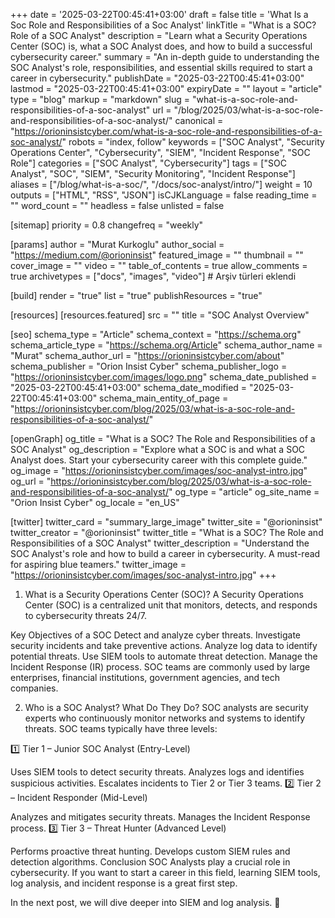 +++
date = '2025-03-22T00:45:41+03:00'
draft = false
title = 'What Is a Soc Role and Responsibilities of a Soc Analyst'
linkTitle = "What is a SOC? Role of a SOC Analyst"
description = "Learn what a Security Operations Center (SOC) is, what a SOC Analyst does, and how to build a successful cybersecurity career."
summary = "An in-depth guide to understanding the SOC Analyst's role, responsibilities, and essential skills required to start a career in cybersecurity."
publishDate = "2025-03-22T00:45:41+03:00"
lastmod = "2025-03-22T00:45:41+03:00"
expiryDate = ""
layout = "article"
type = "blog"
markup = "markdown"
slug = "what-is-a-soc-role-and-responsibilities-of-a-soc-analyst"
url = "/blog/2025/03/what-is-a-soc-role-and-responsibilities-of-a-soc-analyst/"
canonical = "https://orioninsistcyber.com/what-is-a-soc-role-and-responsibilities-of-a-soc-analyst/"
robots = "index, follow"
keywords = ["SOC Analyst", "Security Operations Center", "Cybersecurity", "SIEM", "Incident Response", "SOC Role"]
categories = ["SOC Analyst", "Cybersecurity"]
tags = ["SOC Analyst", "SOC", "SIEM", "Security Monitoring", "Incident Response"]
aliases = ["/blog/what-is-a-soc/", "/docs/soc-analyst/intro/"]
weight = 10
outputs = ["HTML", "RSS", "JSON"]
isCJKLanguage = false
reading_time = ""
word_count = ""
headless = false
unlisted = false

[sitemap]
  priority = 0.8
  changefreq = "weekly"

[params]
  author = "Murat Kurkoglu"
  author_social = "https://medium.com/@orioninsist"
  featured_image = ""
  thumbnail = ""
  cover_image = ""
  video = ""
  table_of_contents = true
  allow_comments = true
  archivetypes = ["docs", "images", "video"] # Arşiv türleri eklendi

[build]
  render = "true"
  list = "true"
  publishResources = "true"

[resources]
  [resources.featured]
    src = ""
    title = "SOC Analyst Overview"

[seo]
  schema_type = "Article"
  schema_context = "https://schema.org"
  schema_article_type = "https://schema.org/Article"
  schema_author_name = "Murat"
  schema_author_url = "https://orioninsistcyber.com/about"
  schema_publisher = "Orion Insist Cyber"
  schema_publisher_logo = "https://orioninsistcyber.com/images/logo.png"
  schema_date_published = "2025-03-22T00:45:41+03:00"
  schema_date_modified = "2025-03-22T00:45:41+03:00"
  schema_main_entity_of_page = "https://orioninsistcyber.com/blog/2025/03/what-is-a-soc-role-and-responsibilities-of-a-soc-analyst/"

[openGraph]
og_title = "What is a SOC? The Role and Responsibilities of a SOC Analyst"
og_description = "Explore what a SOC is and what a SOC Analyst does. Start your cybersecurity career with this complete guide."
og_image = "https://orioninsistcyber.com/images/soc-analyst-intro.jpg"
og_url = "https://orioninsistcyber.com/blog/2025/03/what-is-a-soc-role-and-responsibilities-of-a-soc-analyst/"
  og_type = "article"
  og_site_name = "Orion Insist Cyber"
  og_locale = "en_US"

[twitter]
  twitter_card = "summary_large_image"
  twitter_site = "@orioninsist"
  twitter_creator = "@orioninsist"
  twitter_title = "What is a SOC? The Role and Responsibilities of a SOC Analyst"
  twitter_description = "Understand the SOC Analyst's role and how to build a career in cybersecurity. A must-read for aspiring blue teamers."
  twitter_image = "https://orioninsistcyber.com/images/soc-analyst-intro.jpg"
+++

1. What is a Security Operations Center (SOC)?
A Security Operations Center (SOC) is a centralized unit that monitors, detects, and responds to cybersecurity threats 24/7.

Key Objectives of a SOC
Detect and analyze cyber threats.
Investigate security incidents and take preventive actions.
Analyze log data to identify potential threats.
Use SIEM tools to automate threat detection.
Manage the Incident Response (IR) process.
SOC teams are commonly used by large enterprises, financial institutions, government agencies, and tech companies.

2. Who is a SOC Analyst? What Do They Do?
SOC analysts are security experts who continuously monitor networks and systems to identify threats. SOC teams typically have three levels:

1️⃣ Tier 1 – Junior SOC Analyst (Entry-Level)

Uses SIEM tools to detect security threats.
Analyzes logs and identifies suspicious activities.
Escalates incidents to Tier 2 or Tier 3 teams.
2️⃣ Tier 2 – Incident Responder (Mid-Level)

Analyzes and mitigates security threats.
Manages the Incident Response process.
3️⃣ Tier 3 – Threat Hunter (Advanced Level)

Performs proactive threat hunting.
Develops custom SIEM rules and detection algorithms.
Conclusion
SOC Analysts play a crucial role in cybersecurity. If you want to start a career in this field, learning SIEM tools, log analysis, and incident response is a great first step.

In the next post, we will dive deeper into SIEM and log analysis. 🚀
